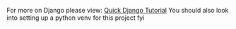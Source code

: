 For more on Django please view: [Quick Django Tutorial](https://www.youtube.com/watch?v=nGIg40xs9e4)
You should also look into setting up a python venv for this project fyi